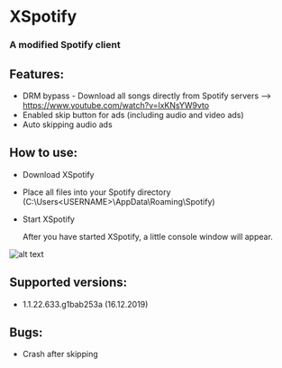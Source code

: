 # XSpotify

### A modified Spotify client


## Features:

- DRM bypass - Download all songs directly from Spotify servers --> https://www.youtube.com/watch?v=lxKNsYW9vto
- Enabled skip button for ads (including audio and video ads)
- Auto skipping audio ads

## How to use:

- Download XSpotify 
- Place all files into your Spotify directory (C:\Users\<USERNAME>\AppData\Roaming\Spotify)
- Start XSpotify

  After you have started XSpotify, a little console window will appear. 
  
  
![alt text](https://i.imgur.com/uRwqF2L.png)
  
## Supported versions:

- 1.1.22.633.g1bab253a (16.12.2019)

## Bugs:

- Crash after skipping

